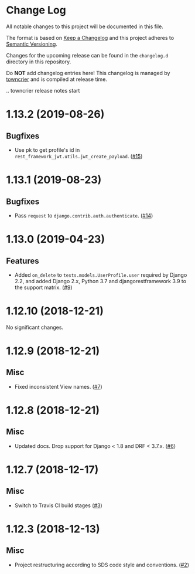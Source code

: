 # Change Log
All notable changes to this project will be documented in this file.

The format is based on [Keep a Changelog](http://keepachangelog.com/)
and this project adheres to [Semantic Versioning](http://semver.org/).

Changes for the upcoming release can be found in the `changelog.d` directory in
this repository.

Do **NOT** add changelog entries here! This changelog is managed by
[towncrier](https://github.com/hawkowl/towncrier) and is compiled at release
time.

.. towncrier release notes start

1.13.2 (2019-08-26)
====================

Bugfixes
--------

- Use pk to get profile's id in `rest_framework_jwt.utils.jwt_create_payload`. ([#15](https://github.com/Styria-Digital/django-rest-framework-jwt/pull/15))


1.13.1 (2019-08-23)
====================

Bugfixes
--------

- Pass `request` to `django.contrib.auth.authenticate`. ([#14](https://github.com/Styria-Digital/django-rest-framework-jwt/pull/14))


1.13.0 (2019-04-23)
=====================

Features
--------

- Added `on_delete` to `tests.models.UserProfile.user` required by Django 2.2,
  and added Django 2.x, Python 3.7 and djangorestframework 3.9 to the support matrix. ([#9](https://github.com/Styria-Digital/django-rest-framework-jwt/pull/9))


1.12.10 (2018-12-21)
====================

No significant changes.


1.12.9 (2018-12-21)
====================

Misc
----

- Fixed inconsistent View names. ([#7](https://github.com/Styria-Digital/django-rest-framework-jwt/pull/7))


1.12.8 (2018-12-21)
====================

Misc
----

- Updated docs. Drop support for Django < 1.8 and DRF < 3.7.x. ([#6](https://github.com/Styria-Digital/django-rest-framework-jwt/pull/6))


1.12.7 (2018-12-17)
====================

Misc
----

- Switch to Travis CI build stages ([#3](https://github.com/Styria-Digital/django-rest-framework-jwt/pull/3))


1.12.3 (2018-12-13)
====================

Misc
----

- Project restructuring according to SDS code style and conventions. ([#2](https://github.com/Styria-Digital/django-rest-framework-jwt/pull/2))
